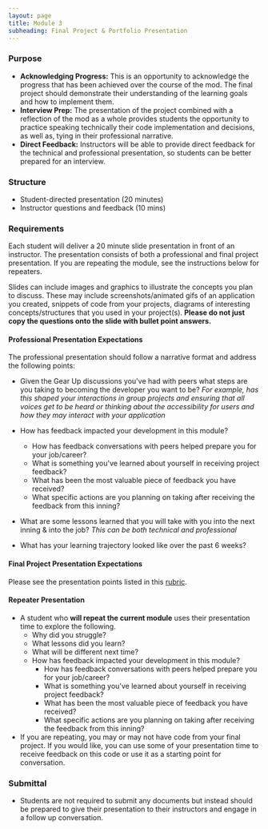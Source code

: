 ```yaml
---
layout: page
title: Module 3
subheading: Final Project & Portfolio Presentation
---
```


### Purpose

* **Acknowledging Progress:** This is an opportunity to acknowledge the progress that has been achieved over the course of the mod. The final project should demonstrate their understanding of the learning goals and how to implement them.
* **Interview Prep:** The presentation of the project combined with a reflection of the mod as a whole provides students the opportunity to practice speaking technically their code implementation and decisions, as well as, tying in their professional narrative.
* **Direct Feedback:** Instructors will be able to provide direct feedback for the technical and professional presentation, so students can be better prepared for an interview.

### Structure

* Student-directed presentation (20 minutes)
* Instructor questions and feedback (10 mins)

### Requirements

Each student will deliver a 20 minute slide presentation in front of an instructor. The presentation consists of both a professional and final project presentation. If you are repeating the module, see the instructions below for repeaters.

Slides can include images and graphics to illustrate the concepts you plan to discuss. These may include screenshots/animated gifs of an application you created, snippets of code from your projects, diagrams of interesting concepts/structures that you used in your project(s). **Please do not just copy the questions onto the slide with bullet point answers.**

#### Professional Presentation Expectations
The professional presentation should follow a narrative format and address the following points:

* Given the Gear Up discussions you've had with peers what steps are you taking to becoming the developer you want to be?
*For example, has this shaped your interactions in group projects and ensuring that all voices get to be heard or thinking about the accessibility for users and how they may interact with your application*

* How has feedback impacted your development in this module?
  - How has feedback conversations with peers helped prepare you for your job/career?
  - What is something you've learned about yourself in receiving project feedback?
  - What has been the most valuable piece of feedback you have received?
  - What specific actions are you planning on taking after receiving the feedback from this inning?

* What are some lessons learned that you will take with you into the next inning & into the job?
 *This can be both technical and professional*

* What has your learning trajectory looked like over the past 6 weeks?


#### Final Project Presentation Expectations

Please see the presentation points listed in this [rubric](../projects/sweater_weather/rubric).

#### Repeater Presentation

* A student who **will repeat the current module** uses their presentation time to explore the following.
  * Why did you struggle?
  * What lessons did you learn?
  * What will be different next time?
  * How has feedback impacted your development in this module?
    - How has feedback conversations with peers helped prepare you for your job/career?
    - What is something you've learned about yourself in receiving project feedback?
    - What has been the most valuable piece of feedback you have received?
    - What specific actions are you planning on taking after receiving the feedback from this inning?
* If you are repeating, you may or may not have code from your final project. If you would like, you can use some of your presentation time to receive feedback on this code or use it as a starting point for conversation.


### Submittal

* Students are not required to submit any documents but instead should be prepared to give their presentation to their instructors and engage in a follow up conversation.
